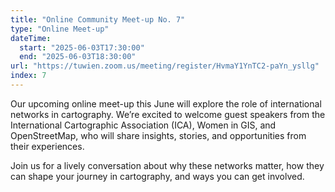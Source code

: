 ```yaml
---
title: "Online Community Meet-up No. 7"
type: "Online Meet-up"
dateTime:
  start: "2025-06-03T17:30:00"
  end: "2025-06-03T18:30:00"
url: "https://tuwien.zoom.us/meeting/register/HvmaY1YnTC2-paYn_ysllg"
index: 7
---
```


Our upcoming online meet-up this June will explore the role of international networks in cartography. We’re excited to welcome guest speakers from the International Cartographic Association (ICA), Women in GIS, and OpenStreetMap, who will share insights, stories, and opportunities from their experiences.

Join us for a lively conversation about why these networks matter, how they can shape your journey in cartography, and ways you can get involved.
